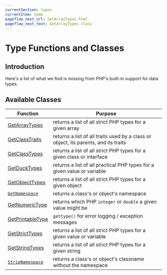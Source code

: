 ```yaml
---
currentSection: types
currentItem: home
pageflow_next_url: GetArrayTypes.html
pageflow_next_text: GetArrayTypes class
---
```


# Type Functions and Classes

## Introduction

Here's a list of what we find is missing from PHP's built-in support for data types.

## Available Classes

Function | Purpose
---------|--------
[GetArrayTypes](GetArrayTypes.html) | returns a list of all strict PHP types for a given array
[GetClassTraits](GetClassTraits.html) | returns a list of all traits used by a class or object, its parents, and its traits
[GetClassTypes](GetClassTypes.html) | returns a list of all strict PHP types for a given class or interface
[GetDuckTypes](GetDuckTypes.html) | returns a list of all practical PHP types for a given value or variable
[GetObjectTypes](GetObjectTypes.html) | returns a list of all strict PHP types for a given object
[`GetNamespace`](GetNamespace.html) | returns a class's or object's namespace
[GetNumericType](GetNumericType.html) | returns which PHP `integer` or `double` a given value might be
[GetPrintableType](GetPrintableType.html) | `gettype()` for error logging / exception messages
[GetStrictTypes](GetStrictTypes.html) | returns a list of all strict PHP types for a given value or variable
[GetStringTypes](GetStringTypes.html) | returns a list of all strict PHP types for a given string
[`StripNamespace`](StripNamespace.html) | returns a class's or object's classname without the namespace
